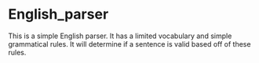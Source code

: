 # English_parser
This is a simple English parser. It has a limited vocabulary and simple grammatical rules. It will determine if a sentence is valid based off of these rules. 
